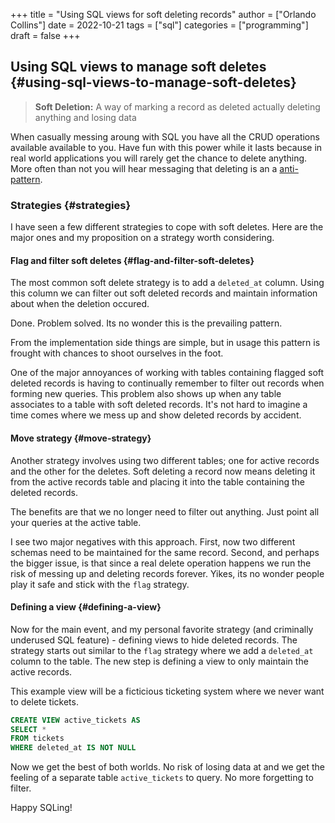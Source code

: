 +++
title = "Using SQL views for soft deleting records"
author = ["Orlando Collins"]
date = 2022-10-21
tags = ["sql"]
categories = ["programming"]
draft = false
+++

## Using SQL views to manage soft deletes {#using-sql-views-to-manage-soft-deletes}

> **Soft Deletion:** A way of marking a record as deleted actually deleting anything and losing data

When casually messing aroung with SQL you have all the CRUD operations available
available to you. Have fun with this power while it lasts because in real world
applications you will rarely get the chance to delete anything. More often than
not you will hear messaging that deleting is an a [anti-pattern](https:www.infoq.com/news/2009/09/Do-Not-Delete-Data/).


### Strategies {#strategies}

I have seen a few different strategies to cope with soft deletes. Here are the
major ones and my proposition on a strategy worth considering.


#### Flag and filter soft deletes {#flag-and-filter-soft-deletes}

The most common soft delete strategy is to add a `deleted_at` column. Using this
column we can filter out soft deleted records and maintain information about
when the deletion occured.

Done. Problem solved. Its no wonder this is the prevailing pattern.

From the implementation side things are simple,
but in usage this pattern is frought with chances to shoot ourselves in the
foot.

One of the major annoyances of working with tables containing flagged soft
deleted records is having to continually remember to filter out records when
forming new queries. This problem also shows up when any table associates to a
table with soft deleted records. It's not hard to imagine a time comes where we
mess up and show deleted records by accident.


#### Move strategy {#move-strategy}

Another strategy involves using two different tables; one for active records and
the other for the deletes. Soft deleting a record now means deleting it from the
active records table and placing it into the table containing the deleted records.

The benefits are that we no longer need to filter out anything. Just point all
your queries at the active table.

I see two major negatives with this approach. First, now two different schemas
need to be maintained for the same record. Second, and perhaps the bigger issue,
is that since a real delete operation happens we run the risk of messing up and
deleting records forever. Yikes, its no wonder people play it safe and stick
with the `flag` strategy.


#### Defining a view {#defining-a-view}

Now for the main event, and my personal favorite strategy (and criminally
underused SQL feature) - defining views to hide deleted records. The strategy
starts out similar to the `flag` strategy where we add a `deleted_at` column to
the table. The new step is defining a view to only maintain the active records.

This example view will be a ficticious ticketing system where we never want to
delete tickets.

```sql
CREATE VIEW active_tickets AS
SELECT *
FROM tickets
WHERE deleted_at IS NOT NULL
```

Now we get the best of both worlds. No risk of losing data at and we get the
feeling of a separate table `active_tickets` to query. No more forgetting to
filter.

Happy SQLing!
